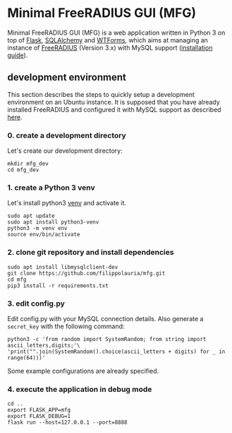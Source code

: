 # Minimal FreeRADIUS GUI (MFG)
Minimal FreeRADIUS GUI (MFG) is a web application written in Python 3 on top of [Flask](https://flask.palletsprojects.com/en/2.0.x/), [SQLAlchemy](https://www.sqlalchemy.org/) and [WTForms](https://wtforms.readthedocs.io/en/2.3.x/), which aims at managing an instance of [FreeRADIUS](https://freeradius.org/) (Version 3.x) with MySQL support ([installation guide](https://wiki.freeradius.org/guide/SQL-HOWTO-for-freeradius-3.x-on-Debian-Ubuntu)).

## development environment
This section describes the steps to quickly setup a development environment on an Ubuntu instance.
It is supposed that you have already installed FreeRADIUS and configured it with MySQL support as described [here](https://wiki.freeradius.org/guide/SQL-HOWTO-for-freeradius-3.x-on-Debian-Ubuntu).
### 0. create a development directory
Let's create our development directory:

    mkdir mfg_dev
    cd mfg_dev

### 1. create a Python 3 venv
Let's install python3 [venv](https://docs.python.org/3/library/venv.html) and activate it. 

    sudo apt update
    sudo apt install python3-venv
    python3 -m venv env
    source env/bin/activate

### 2. clone git repository and install dependencies
    sudo apt install libmysqlclient-dev
    git clone https://github.com/filippolauria/mfg.git
    cd mfg
    pip3 install -r requirements.txt
  
### 3. edit config.py
Edit config.py with your MySQL connection details. Also generate a `secret_key` with the following command:

    python3 -c 'from random import SystemRandom; from string import ascii_letters,digits;'\
    'print("".join(SystemRandom().choice(ascii_letters + digits) for _ in range(64)))'
   
Some example configurations are already specified.
### 4. execute the application in debug mode

    cd ..
    export FLASK_APP=mfg
    export FLASK_DEBUG=1
    flask run --host=127.0.0.1 --port=8888

